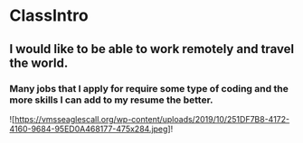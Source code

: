 # ClassIntro
## I would like to be able to work remotely and travel the world.
### Many jobs that I apply for require some type of coding and the more skills I can add to my resume the better.
![https://vmsseaglescall.org/wp-content/uploads/2019/10/251DF7B8-4172-4160-9684-95ED0A468177-475x284.jpeg]!


